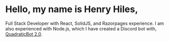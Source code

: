 # Hello, my name is Henry Hiles,
Full Stack Developer with React, SolidJS, and Razorpages experience. I am also experienced with Node.js, which I have created a Discord bot with, <a href="https://github.com/Henry-Hiles/QuadraticBot2.0" target="_blank" rel="noreferrer">QuadraticBot 2.0</a>.
